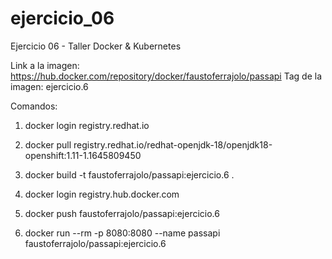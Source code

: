 # ejercicio_06
Ejercicio 06 - Taller Docker &amp; Kubernetes

Link a la imagen: https://hub.docker.com/repository/docker/faustoferrajolo/passapi
Tag de la imagen: ejercicio.6

Comandos:

1.  docker login registry.redhat.io

2.  docker pull registry.redhat.io/redhat-openjdk-18/openjdk18-openshift:1.11-1.1645809450

3.  docker build -t faustoferrajolo/passapi:ejercicio.6 .

3.  docker login registry.hub.docker.com

4.  docker push faustoferrajolo/passapi:ejercicio.6

5. docker run --rm -p 8080:8080 --name passapi faustoferrajolo/passapi:ejercicio.6

